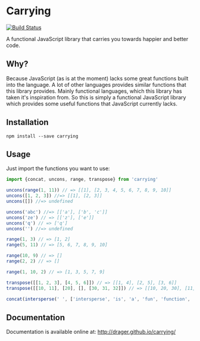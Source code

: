 # Carrying
[![Build Status](https://travis-ci.org/drager/carrying.svg?branch=master)](https://travis-ci.org/drager/carrying)

A functional JavaScript library that carries you towards happier and better code.

## Why?
Because JavaScript (as is at the moment) lacks some great functions built into the language.
A lot of other languages provides similar functions that this library provides.
Mainly functional languages, which this library has taken it's inspiration from. So this is simply a
functional JavaScript library which provides some useful functions that JavaScript currently lacks.

## Installation
```
npm install --save carrying
```

## Usage
Just import the functions you want to use:

```js
import {concat, uncons, range, transpose} from 'carrying'

uncons(range(1, 11)) // => [[1], [2, 3, 4, 5, 6, 7, 8, 9, 10]]
uncons([1, 2, 3]) //=> [[1], [2, 3]]
uncons([]) //=> undefined

uncons('abc') //=> [['a'], ['b', 'c']]
uncons('ze') // => [['z'], ['e']]
uncons('q') // => ['q']
uncons('') //=> undefined

range(1, 3) // => [1, 2]
range(5, 11) // => [5, 6, 7, 8, 9, 10]

range(10, 9) // => []
range(2, 2) // => []

range(1, 10, 2) // => [1, 3, 5, 7, 9]

transpose([[1, 2, 3], [4, 5, 6]]) // => [[1, 4], [2, 5], [3, 6]]
transpose([[10, 11], [20], [], [30, 31, 32]]) // => [[10, 20, 30], [11, 31], [32]]

concat(intersperse(' ', ['intersperse', 'is', 'a', 'fun', 'function', '!'])) // => 'intersperse is a fun function !'
```

## Documentation
Documentation is available online at: http://drager.github.io/carrying/
